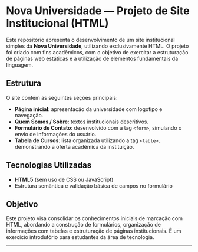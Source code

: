 # Nova Universidade — Projeto de Site Institucional (HTML)

Este repositório apresenta o desenvolvimento de um site institucional simples da **Nova Universidade**, utilizando exclusivamente HTML. O projeto foi criado com fins acadêmicos, com o objetivo de exercitar a estruturação de páginas web estáticas e a utilização de elementos fundamentais da linguagem.

## Estrutura

O site contém as seguintes seções principais:

- **Página inicial**: apresentação da universidade com logotipo e navegação.
- **Quem Somos / Sobre**: textos institucionais descritivos.
- **Formulário de Contato**: desenvolvido com a tag `<form>`, simulando o envio de informações do usuário.
- **Tabela de Cursos**: lista organizada utilizando a tag `<table>`, demonstrando a oferta acadêmica da instituição.

## Tecnologias Utilizadas

- **HTML5** (sem uso de CSS ou JavaScript)
- Estrutura semântica e validação básica de campos no formulário

## Objetivo

Este projeto visa consolidar os conhecimentos iniciais de marcação com HTML, abordando a construção de formulários, organização de informações com tabelas e estruturação de páginas institucionais. É um exercício introdutório para estudantes da área de tecnologia.

---


